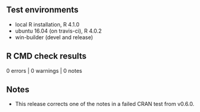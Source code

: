 ## Test environments
* local R installation, R 4.1.0
* ubuntu 16.04 (on travis-ci), R 4.0.2
* win-builder (devel and release)

## R CMD check results
0 errors | 0 warnings | 0 notes

## Notes
* This release corrects one of the notes in a failed CRAN test from v0.6.0.
